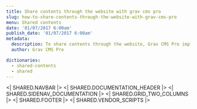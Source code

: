 ```yaml
---
title: Share contents through the website with grav cms pro
slug: how-to-share-contents-through-the-website-with-grav-cms-pro
menu: Shared contents
date: '01/07/2017 6:00am'
publish_date: '01/07/2017 6:00am'
metadata:
  description: To share contents through the website, Grav CMS Pro implements the Components technology, a convenient way to pack complex shortcodes structures into reusable items
  author: Grav CMS Pro

dictionaries:
  - shared-contents
  - shared
---
```


<| SHARED.NAVBAR |>
<| SHARED.DOCUMENTATION_HEADER |>
<| SHARED.SIDENAV_DOCUMENTATION |>
<| SHARED.GRID_TWO_COLUMNS |>
<| SHARED.FOOTER |>
<| SHARED.VENDOR_SCRIPTS |>
